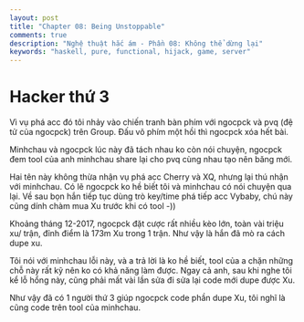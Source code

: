 ```yaml
---
layout: post
title: "Chapter 08: Being Unstoppable"
comments: true
description: "Nghệ thuật hắc ám - Phần 08: Không thể dừng lại"
keywords: "haskell, pure, functional, hijack, game, server"
---
```


# Hacker thứ 3

Vì vụ phá acc đó tôi nhảy vào chiến tranh bàn phím với ngocpck và pvq (đệ tử của ngocpck) trên Group. Đấu võ phím một hồi thì ngocpck xóa hết bài.

Minhchau và ngocpck lúc này đã tách nhau ko còn nói chuyện, ngocpck đem tool của anh minhchau share lại cho pvq cùng nhau tạo nên băng mới.

Hai tên này không thừa nhận vụ phá acc Cherry và XQ, nhưng lại thú nhận với minhchau. Có lẽ ngocpck ko hề biết tôi và minhchau có nói chuyện qua lại. Về sau bọn hắn tiếp tục dùng trò key/time phá tiếp acc Vybaby, chú này cũng dính chàm mua Xu trước khi có tool -))

Khoảng tháng 12-2017, ngocpck đặt cược rất nhiều kèo lớn, toàn vài triệu xu/ trận, đỉnh điểm là 173m Xu trong 1 trận. Như vậy là hắn đã mò ra cách dupe xu.

Tôi nói với minhchau lỗi này, và a trả lời là ko hề biết, tool của a chặn những chỗ này rất kỹ nên ko có khả năng làm được. Ngay cả anh, sau khi nghe tôi kể lỗ hổng này, cũng phải mất vài lần sửa đi sửa lại code mới dupe được Xu.

Như vậy đã có 1 người thứ 3 giúp ngocpck code phần dupe Xu, tôi nghĩ là cũng code trên tool của minhchau.

